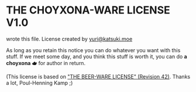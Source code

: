 # THE CHOYXONA-WARE LICENSE V1.0

<author> wrote this file.
License created by yuri@katsuki.moe

As long as you retain this notice you can do whatever you want
with this stuff. If we meet some day, and you think this stuff
is worth it, you can do **a choyxona 🫖** for author in return.

(This license is based on ["THE BEER-WARE LICENSE" (Revision 42)].
 Thanks a lot, Poul-Henning Kamp ;)

["THE BEER-WARE LICENSE" (Revision 42)]: https://people.freebsd.org/~phk/